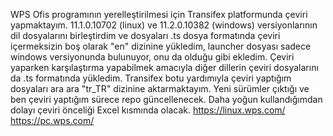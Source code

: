 WPS Ofis programının yerelleştirilmesi için Transifex platformunda çeviri yapmaktayım. 
11.1.0.10702 (linux) ve 11.2.0.10382 (windows) versiyonlarının dil dosyalarını birleştirdim ve dosyaları .ts dosya formatında çeviri içermeksizin boş olarak "en" dizinine yükledim, launcher dosyası sadece windows versiyonunda bulunuyor, onu da olduğu gibi ekledim. Çeviri yaparken karşılaştırma yapabilmek amacıyla diğer dillerin çeviri dosyalarını da .ts formatında yükledim.
Transifex botu yardımıyla çeviri yaptığım dosyaları ara ara "tr_TR" dizinine aktarmaktayım.
Yeni sürümler çıktığı ve ben çeviri yaptığım sürece repo güncellenecek. Daha yoğun kullandığımdan dolayı çeviri önceliği Excel kısmında olacak.
https://linux.wps.com/
https://pc.wps.com/
